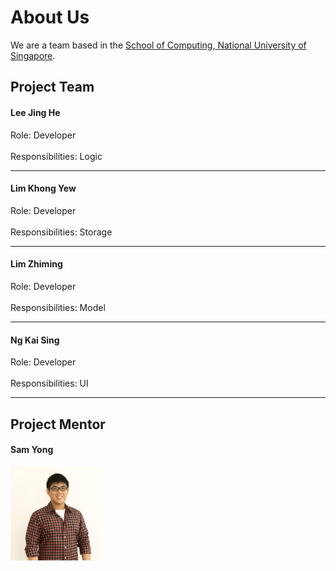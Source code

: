 # About Us

We are a team based in the [School of Computing, National University of Singapore](http://www.comp.nus.edu.sg).

## Project Team

#### Lee Jing He

Role: Developer <br>  
Responsibilities: Logic

-----

#### Lim Khong Yew

Role: Developer <br>  
Responsibilities: Storage

-----

#### Lim Zhiming

Role: Developer <br>  
Responsibilities: Model

-----

#### Ng Kai Sing

Role: Developer <br>  
Responsibilities: UI

-----

## Project Mentor

#### Sam Yong
<img src="images/SamYong.jpg" width="150"><br>

 
